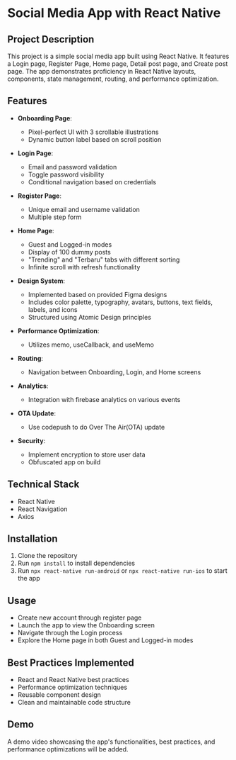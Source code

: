 # Social Media App with React Native

## Project Description

This project is a simple social media app built using React Native. It features a Login page, Register Page, Home page, Detail post page, and Create post page. The app demonstrates proficiency in React Native layouts, components, state management, routing, and performance optimization.

## Features

- **Onboarding Page**: 
  - Pixel-perfect UI with 3 scrollable illustrations
  - Dynamic button label based on scroll position

- **Login Page**:
  - Email and password validation
  - Toggle password visibility
  - Conditional navigation based on credentials

- **Register Page**:
  - Unique email and username validation
  - Multiple step form

- **Home Page**:
  - Guest and Logged-in modes
  - Display of 100 dummy posts
  - "Trending" and "Terbaru" tabs with different sorting
  - Infinite scroll with refresh functionality

- **Design System**:
  - Implemented based on provided Figma designs
  - Includes color palette, typography, avatars, buttons, text fields, labels, and icons
  - Structured using Atomic Design principles

- **Performance Optimization**:
  - Utilizes memo, useCallback, and useMemo

- **Routing**:
  - Navigation between Onboarding, Login, and Home screens

- **Analytics**:
  - Integration with firebase analytics on various events

- **OTA Update**:
  - Use codepush to do Over The Air(OTA) update

- **Security**:
  - Implement encryption to store user data
  - Obfuscated app on build 

## Technical Stack

- React Native
- React Navigation
- Axios

## Installation

1. Clone the repository
2. Run `npm install` to install dependencies
3. Run `npx react-native run-android` or `npx react-native run-ios` to start the app

## Usage

- Create new account through register page
- Launch the app to view the Onboarding screen
- Navigate through the Login process
- Explore the Home page in both Guest and Logged-in modes

## Best Practices Implemented

- React and React Native best practices
- Performance optimization techniques
- Reusable component design
- Clean and maintainable code structure

## Demo

A demo video showcasing the app's functionalities, best practices, and performance optimizations will be added.
